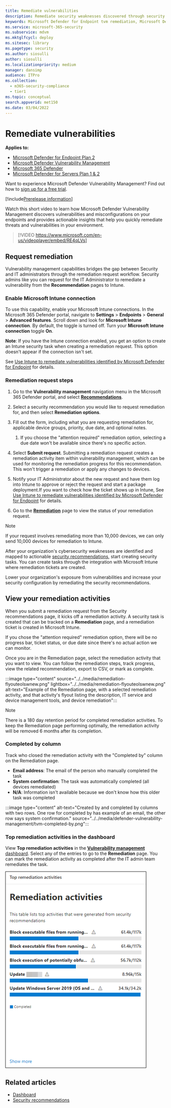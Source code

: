 ```yaml
---
title: Remediate vulnerabilities
description: Remediate security weaknesses discovered through security recommendations, and create exceptions if needed, in defender vulnerability management.
keywords: Microsoft Defender for Endpoint tvm remediation, Microsoft Defender for Endpoint tvm, threat and vulnerability management, threat & vulnerability management, threat & vulnerability management remediation, tvm remediation intune, tvm remediation sccm, Microsoft Defender Vulnerability Management, mdvm
ms.service: microsoft-365-security
ms.subservice: mdvm
ms.mktglfcycl: deploy
ms.sitesec: library
ms.pagetype: security
ms.author: siosulli
author: siosulli
ms.localizationpriority: medium
manager: dansimp
audience: ITPro
ms.collection:
  - m365-security-compliance
  - tier1
ms.topic: conceptual
search.appverid: met150
ms.date: 03/04/2022
---
```


# Remediate vulnerabilities

**Applies to:**

- [Microsoft Defender for Endpoint Plan 2](https://go.microsoft.com/fwlink/?linkid=2154037)
- [Microsoft Defender Vulnerability Management](index.yml)
- [Microsoft 365 Defender](https://go.microsoft.com/fwlink/?linkid=2118804)
- [Microsoft Defender for Servers Plan 1 & 2](/azure/defender-for-cloud/plan-defender-for-servers-select-plan)

Want to experience Microsoft Defender Vulnerability Management? Find out how to [sign up for a free trial](../defender-vulnerability-management/get-defender-vulnerability-management.md).

[!include[Prerelease information](../../includes/prerelease.md)]

Watch this short video to learn how Microsoft Defender Vulnerability Management discovers vulnerabilities and misconfigurations on your endpoints and provides actionable insights that help you quickly remediate threats and vulnerabilities in your environment.

> [!VIDEO https://www.microsoft.com/en-us/videoplayer/embed/RE4qLVs]

## Request remediation

Vulnerability management capabilities bridges the gap between Security and IT administrators through the remediation request workflow. Security admins like you can request for the IT Administrator to remediate a vulnerability from the **Recommendation** pages to Intune.

### Enable Microsoft Intune connection

To use this capability, enable your Microsoft Intune connections. In the Microsoft 365 Defender portal, navigate to **Settings** \> **Endpoints** \> **General** \> **Advanced features**. Scroll down and look for **Microsoft Intune connection**. By default, the toggle is turned off. Turn your **Microsoft Intune connection** toggle **On**.

**Note**: If you have the Intune connection enabled, you get an option to create an Intune security task when creating a remediation request. This option doesn't appear if the connection isn't set.

See [Use Intune to remediate vulnerabilities identified by Microsoft Defender for Endpoint](/intune/atp-manage-vulnerabilities) for details.

### Remediation request steps

1. Go to the **Vulnerability management** navigation menu in the Microsoft 365 Defender portal, and select [**Recommendations**](tvm-security-recommendation.md).

2. Select a security recommendation you would like to request remediation for, and then select **Remediation options**.

3. Fill out the form, including what you are requesting remediation for, applicable device groups, priority, due date, and optional notes.
    1. If you choose the "attention required" remediation option, selecting a due date won't be available since there's no specific action.

4. Select **Submit request**. Submitting a remediation request creates a remediation activity item within vulnerability management, which can be used for monitoring the remediation progress for this recommendation. This won't trigger a remediation or apply any changes to devices.

5. Notify your IT Administrator about the new request and have them log into Intune to approve or reject the request and start a package deployment.If you want to check how the ticket shows up in Intune, See [Use Intune to remediate vulnerabilities identified by Microsoft Defender for Endpoint](/mem/intune/protect/atp-manage-vulnerabilities) for details.

6. Go to the [**Remediation**](tvm-remediation.md) page to view the status of your remediation request.

> [!NOTE]
> If your request involves remediating more than 10,000 devices, we can only send 10,000 devices for remediation to Intune.

After your organization's cybersecurity weaknesses are identified and mapped to actionable [security recommendations](tvm-security-recommendation.md), start creating security tasks. You can create tasks through the integration with Microsoft Intune where remediation tickets are created.

Lower your organization's exposure from vulnerabilities and increase your security configuration by remediating the security recommendations.

## View your remediation activities

When you submit a remediation request from the Security recommendations page, it kicks off a remediation activity. A security task is created that can be tracked on a **Remediation** page, and a remediation ticket is created in Microsoft Intune.

If you chose the "attention required" remediation option, there will be no progress bar, ticket status, or due date since there's no actual action we can monitor.

Once you are in the Remediation page, select the remediation activity that you want to view. You can follow the remediation steps, track progress, view the related recommendation, export to CSV, or mark as complete.

:::image type="content" source="../../media/remediation-flyouteolswnew.png" lightbox="../../media/remediation-flyouteolswnew.png" alt-text="Example of the Remediation page, with a selected remediation  activity, and that activity's flyout listing the description, IT service and device management tools, and device remediation":::

> [!NOTE]
> There is a 180 day retention period for completed remediation activities. To keep the Remediation page performing optimally, the remediation activity will be removed 6 months after its completion.

### Completed by column

Track who closed the remediation activity with the "Completed by" column on the Remediation page.

- **Email address**: The email of the person who manually completed the task
- **System confirmation**: The task was automatically completed (all devices remediated)
- **N/A**: Information isn't available because we don't know how this older task was completed

:::image type="content" alt-text="Created by and completed by columns with two rows. One row for completed by has example of an email, the other row says system confirmation." source="../../media/defender-vulnerability-management/tvm-completed-by.png":::

### Top remediation activities in the dashboard

View **Top remediation activities** in the [**Vulnerability management** dashboard](tvm-dashboard-insights.md). Select any of the entries to go to the **Remediation** page. You can mark the remediation activity as completed after the IT admin team remediates the task.

![Example of Top remediation activities card with a table that lists top activities that were generated from security recommendations.](../../media/defender-vulnerability-management/tvm-remediation-activities-card.png)

## Related articles

- [Dashboard](tvm-dashboard-insights.md)
- [Security recommendations](tvm-security-recommendation.md)
